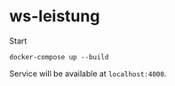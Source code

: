 # ws-leistung

Start

```
docker-compose up --build
```

Service will be available at `localhost:4000`.
